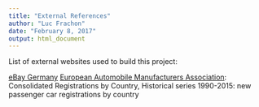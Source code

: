 ```yaml
---
title: "External References"
author: "Luc Frachon"
date: "February 8, 2017"
output: html_document
---
```


List of external websites used to build this project:

[eBay Germany](http://www.ebay.de/sch/Automobile/9801/bn_1845328/i.html)
[European Automobile Manufacturers Association](http://www.acea.be/statistics/article/consolidated-figures-by-country): Consolidated Registrations by Country, Historical series 1990-2015: new passenger car registrations by country
